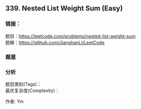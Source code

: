 ## 339. Nested List Weight Sum (Easy)

### **链接**：
题目：https://leetcode.com/problems/nested-list-weight-sum  
题解：https://github.com/JianghanLi/LeetCode

### **题意**



### **分析**  
题目类别(Tags)：  
最优复杂度(Complexity)：  



作者: Yin
